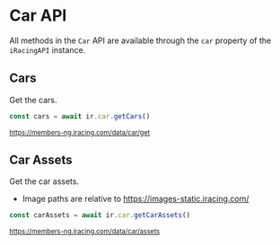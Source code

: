 # Car API

All methods in the `Car` API are available through the `car` property of the `iRacingAPI` instance.

## Cars

Get the cars.

```ts
const cars = await ir.car.getCars()
```

<sub>https://members-ng.iracing.com/data/car/get</sub>

## Car Assets

Get the car assets.

- Image paths are relative to https://images-static.iracing.com/

```ts
const carAssets = await ir.car.getCarAssets()
```

<sub>https://members-ng.iracing.com/data/car/assets</sub>
